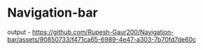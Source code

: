 # Navigation-bar
output - https://github.com/Rupesh-Gaur200/Navigation-bar/assets/90850733/f471ca65-6989-4e47-a303-7b70fd7de60c
